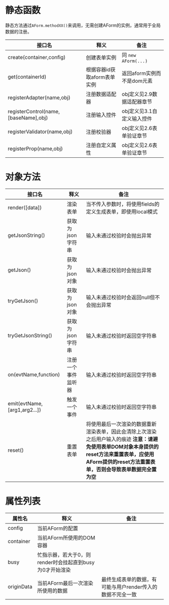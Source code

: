 # 静态函数

静态方法通过`AForm.methodXX()`来调用，无需创建AForm的实例，通常用于全局数据的注册。

| 接口名 | 释义 | 备注 |
| -- | -- | -- |
| create(container,config) | 创建表单实例 | 同 `new AForm(...)` |
| get(containerId) | 根据容器id获取aform表单实例 | 返回aform实例而不是dom元素 |
| registerAdapter(name,obj) | 注册数据适配器 |obj定义见2.9数据适配器章节
| registerControl(name,[baseName],obj) | 注册输入控件 |obj定义见3.1自定义输入控件
| registerValidator(name,obj) | 注册校验器 |obj定义见2.6表单验证章节
| registerProp(name,obj) | 注册自定义属性 |obj定义见2.6表单验证章节

# 对象方法

| 接口名 | 释义 | 备注 |
| -- | -- | -- |
| render([data]) | 渲染表单 | 当不传入参数时，将使用fields的定义生成表单，即使用local模式 |
| getJsonString() | 获取为json字符串 | 输入未通过校验时会抛出异常 |
| getJson() | 获取为json对象 | 输入未通过校验时会抛出异常 |
| tryGetJson() | 获取为json对象 | 输入未通过校验时会返回null但不会抛出异常 |
| tryGetJsonString() | 获取为json字符串 | 输入未通过校验时返回空字符串 |
| on(evtName,function) | 注册一个事件监听器 | 输入未通过校验时返回空字符串 |
| emit(evtName,[arg1,arg2...]) | 触发一个事件 | 输入未通过校验时返回空字符串 |
| reset() | 重置表单 | 将使用最后一次渲染的数据重新渲染表单，因此会清除上次渲染之后用户输入的痕迹 **注意：请避免使用表单DOM对象本身提供的reset方法来重置表单，应使用AForm提供的reset方法重置表单，否则会导致表单数据完全置为空** |

# 属性列表

| 属性名 | 释义 | 备注 |
| -- | -- | -- |
| config | 当前AForm的配置 | |
| container | 当前AForm所使用的DOM容器 | |
| busy | 忙指示器，若大于0，则render时会挂起直到busy为0才开始渲染 | |
| originData | 当前AForm最后一次渲染所使用的数据 | 最终生成表单的数据，有可能与用户render传入的数据不完全一致 |
